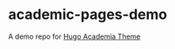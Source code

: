 # academic-pages-demo

A demo repo for [Hugo Academia Theme](https://github.com/zzsqwq/hugo-academia-theme)
